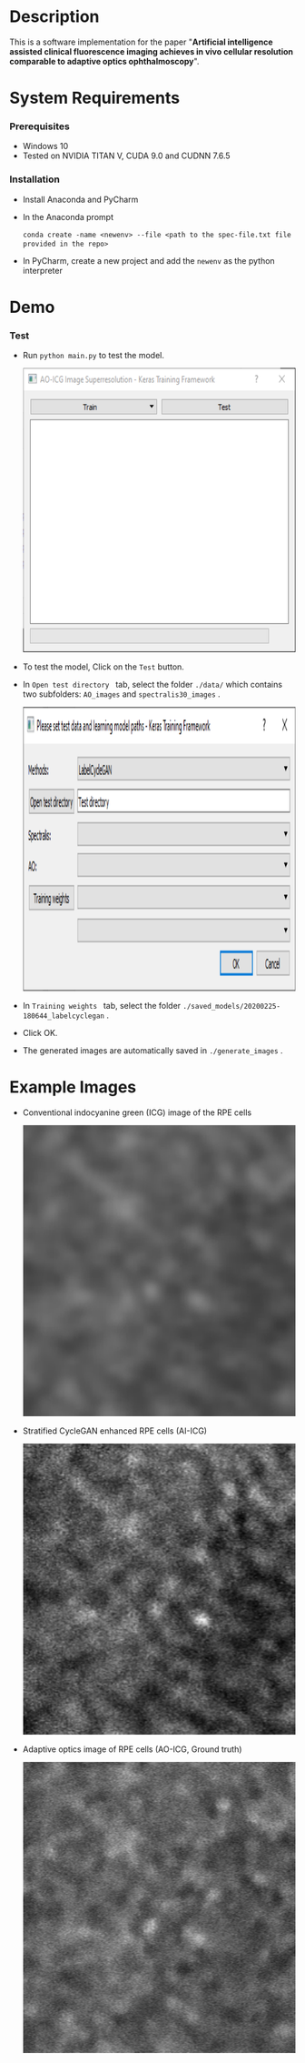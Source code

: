 # Description

This is a software implementation for the paper "**Artificial intelligence assisted clinical fluorescence imaging achieves in vivo cellular resolution comparable to adaptive optics ophthalmoscopy**".

# System Requirements

### Prerequisites

- Windows 10
- Tested on NVIDIA TITAN V, CUDA 9.0 and CUDNN 7.6.5

###  Installation

- Install Anaconda and PyCharm

- In the Anaconda prompt

  ```
  conda create -name <newenv> --file <path to the spec-file.txt file provided in the repo>
  ```
  
- In PyCharm, create a new project and add the  `newenv` as the python interpreter

# Demo 

### Test

- Run `python main.py` to test the model.

  

  <img src="assets/step1.png" width="500" height="500" />

- To test the model, Click on the  `Test` button.

- In  `Open test directory ` tab, select the folder  `./data/` which contains two subfolders:  `AO_images`  and  `spectralis30_images` . 

  

  <img src="assets/step2.png" width="3000" height="500" />

- In  `Training weights ` tab, select the folder  `./saved_models/20200225-180644_labelcyclegan` .

- Click OK.

- The generated images are automatically saved in `./generate_images` .

# Example Images

- Conventional indocyanine green (ICG) image of the RPE cells 

  <img src="assets/conventional.png" width="512" height="512" />

- Stratified CycleGAN enhanced RPE cells (AI-ICG)

  <img src="assets/cycleGAN enhanced.png" width="512" height="512" />
  
- Adaptive optics image of RPE cells (AO-ICG, Ground truth)

  <img src="assets/ao.png" width="512" height="512" />

